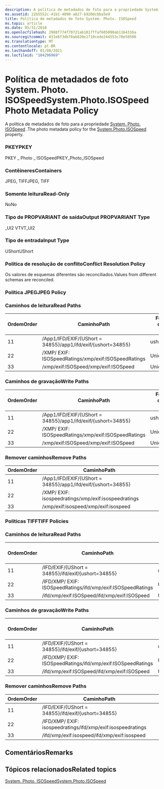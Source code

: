 ```yaml
---
description: A política de metadados de foto para a propriedade System. Photo. ISOSpeed.
ms.assetid: 22b5552c-41b1-4090-a827-b920dcbba5e9
title: Política de metadados de foto System. Photo. ISOSpeed
ms.topic: article
ms.date: 05/31/2018
ms.openlocfilehash: 2988f774f70721ab1817ffaf605098ab1164316a
ms.sourcegitcommit: 831e8f3db78ab820e1710cede244553c70e50500
ms.translationtype: MT
ms.contentlocale: pt-BR
ms.lasthandoff: 01/08/2021
ms.locfileid: "104296969"
---
```

# <a name="systemphotoisospeed-photo-metadata-policy"></a><span data-ttu-id="b3bf5-103">Política de metadados de foto System. Photo. ISOSpeed</span><span class="sxs-lookup"><span data-stu-id="b3bf5-103">System.Photo.ISOSpeed Photo Metadata Policy</span></span>

<span data-ttu-id="b3bf5-104">A política de metadados de foto para a propriedade [System. Photo. ISOSpeed](../properties/props-system-photo-focallengthinfilm.md) .</span><span class="sxs-lookup"><span data-stu-id="b3bf5-104">The photo metadata policy for the [System.Photo.ISOSpeed](../properties/props-system-photo-focallengthinfilm.md) property.</span></span>

### <a name="pkey"></a><span data-ttu-id="b3bf5-105">PKEY</span><span class="sxs-lookup"><span data-stu-id="b3bf5-105">PKEY</span></span>

<span data-ttu-id="b3bf5-106">PKEY \_ Photo \_ ISOSpeed</span><span class="sxs-lookup"><span data-stu-id="b3bf5-106">PKEY\_Photo\_ISOSpeed</span></span>

### <a name="containers"></a><span data-ttu-id="b3bf5-107">Contêineres</span><span class="sxs-lookup"><span data-stu-id="b3bf5-107">Containers</span></span>

<span data-ttu-id="b3bf5-108">JPEG, TIFF</span><span class="sxs-lookup"><span data-stu-id="b3bf5-108">JPEG, TIFF</span></span>

### <a name="read-only"></a><span data-ttu-id="b3bf5-109">Somente leitura</span><span class="sxs-lookup"><span data-stu-id="b3bf5-109">Read-Only</span></span>

<span data-ttu-id="b3bf5-110">No</span><span class="sxs-lookup"><span data-stu-id="b3bf5-110">No</span></span>

### <a name="output-propvariant-type"></a><span data-ttu-id="b3bf5-111">Tipo de PROPVARIANT de saída</span><span class="sxs-lookup"><span data-stu-id="b3bf5-111">Output PROPVARIANT Type</span></span>

<span data-ttu-id="b3bf5-112">\_UI2 VT</span><span class="sxs-lookup"><span data-stu-id="b3bf5-112">VT\_UI2</span></span>

### <a name="input-type"></a><span data-ttu-id="b3bf5-113">Tipo de entrada</span><span class="sxs-lookup"><span data-stu-id="b3bf5-113">Input Type</span></span>

<span data-ttu-id="b3bf5-114">UShort</span><span class="sxs-lookup"><span data-stu-id="b3bf5-114">UShort</span></span>

### <a name="conflict-resolution-policy"></a><span data-ttu-id="b3bf5-115">Política de resolução de conflito</span><span class="sxs-lookup"><span data-stu-id="b3bf5-115">Conflict Resolution Policy</span></span>

<span data-ttu-id="b3bf5-116">Os valores de esquemas diferentes são reconciliados.</span><span class="sxs-lookup"><span data-stu-id="b3bf5-116">Values from different schemas are reconciled.</span></span>

### <a name="jpeg-policy"></a><span data-ttu-id="b3bf5-117">Política JPEG</span><span class="sxs-lookup"><span data-stu-id="b3bf5-117">JPEG Policy</span></span>

### <a name="read-paths"></a><span data-ttu-id="b3bf5-118">Caminhos de leitura</span><span class="sxs-lookup"><span data-stu-id="b3bf5-118">Read Paths</span></span>



| <span data-ttu-id="b3bf5-119">Ordem</span><span class="sxs-lookup"><span data-stu-id="b3bf5-119">Order</span></span> | <span data-ttu-id="b3bf5-120">Caminho</span><span class="sxs-lookup"><span data-stu-id="b3bf5-120">Path</span></span>                                    | <span data-ttu-id="b3bf5-121">Formato de disco</span><span class="sxs-lookup"><span data-stu-id="b3bf5-121">Disk Format</span></span> |
|-------|-----------------------------------------|-------------|
| <span data-ttu-id="b3bf5-122">1</span><span class="sxs-lookup"><span data-stu-id="b3bf5-122">1</span></span>     | <span data-ttu-id="b3bf5-123">/App1/IFD/EXIF/{UShort = 34855}</span><span class="sxs-lookup"><span data-stu-id="b3bf5-123">/app1/ifd/exif/{ushort=34855}</span></span>           | <span data-ttu-id="b3bf5-124">ushort</span><span class="sxs-lookup"><span data-stu-id="b3bf5-124">ushort</span></span>      |
| <span data-ttu-id="b3bf5-125">2</span><span class="sxs-lookup"><span data-stu-id="b3bf5-125">2</span></span>     | <span data-ttu-id="b3bf5-126">/XMP/ <xmpseq> EXIF: ISOSpeedRatings</span><span class="sxs-lookup"><span data-stu-id="b3bf5-126">/xmp/<xmpseq>exif:ISOSpeedRatings</span></span> | <span data-ttu-id="b3bf5-127">Unicode</span><span class="sxs-lookup"><span data-stu-id="b3bf5-127">unicode</span></span>     |
| <span data-ttu-id="b3bf5-128">3</span><span class="sxs-lookup"><span data-stu-id="b3bf5-128">3</span></span>     | <span data-ttu-id="b3bf5-129">/xmp/exif:ISOSpeed</span><span class="sxs-lookup"><span data-stu-id="b3bf5-129">/xmp/exif:ISOSpeed</span></span>                      | <span data-ttu-id="b3bf5-130">Unicode</span><span class="sxs-lookup"><span data-stu-id="b3bf5-130">unicode</span></span>     |



 

### <a name="write-paths"></a><span data-ttu-id="b3bf5-131">Caminhos de gravação</span><span class="sxs-lookup"><span data-stu-id="b3bf5-131">Write Paths</span></span>



| <span data-ttu-id="b3bf5-132">Ordem</span><span class="sxs-lookup"><span data-stu-id="b3bf5-132">Order</span></span> | <span data-ttu-id="b3bf5-133">Caminho</span><span class="sxs-lookup"><span data-stu-id="b3bf5-133">Path</span></span>                                    | <span data-ttu-id="b3bf5-134">Formato de disco</span><span class="sxs-lookup"><span data-stu-id="b3bf5-134">Disk Format</span></span> |
|-------|-----------------------------------------|-------------|
| <span data-ttu-id="b3bf5-135">1</span><span class="sxs-lookup"><span data-stu-id="b3bf5-135">1</span></span>     | <span data-ttu-id="b3bf5-136">/App1/IFD/EXIF/{UShort = 34855}</span><span class="sxs-lookup"><span data-stu-id="b3bf5-136">/app1/ifd/exif/{ushort=34855}</span></span>           | <span data-ttu-id="b3bf5-137">ushort</span><span class="sxs-lookup"><span data-stu-id="b3bf5-137">ushort</span></span>      |
| <span data-ttu-id="b3bf5-138">2</span><span class="sxs-lookup"><span data-stu-id="b3bf5-138">2</span></span>     | <span data-ttu-id="b3bf5-139">/XMP/ <xmpseq> EXIF: ISOSpeedRatings</span><span class="sxs-lookup"><span data-stu-id="b3bf5-139">/xmp/<xmpseq>exif:ISOSpeedRatings</span></span> | <span data-ttu-id="b3bf5-140">Unicode</span><span class="sxs-lookup"><span data-stu-id="b3bf5-140">unicode</span></span>     |
| <span data-ttu-id="b3bf5-141">3</span><span class="sxs-lookup"><span data-stu-id="b3bf5-141">3</span></span>     | <span data-ttu-id="b3bf5-142">/xmp/exif:ISOSpeed</span><span class="sxs-lookup"><span data-stu-id="b3bf5-142">/xmp/exif:ISOSpeed</span></span>                      | <span data-ttu-id="b3bf5-143">Unicode</span><span class="sxs-lookup"><span data-stu-id="b3bf5-143">unicode</span></span>     |



 

### <a name="remove-paths"></a><span data-ttu-id="b3bf5-144">Remover caminhos</span><span class="sxs-lookup"><span data-stu-id="b3bf5-144">Remove Paths</span></span>



| <span data-ttu-id="b3bf5-145">Ordem</span><span class="sxs-lookup"><span data-stu-id="b3bf5-145">Order</span></span> | <span data-ttu-id="b3bf5-146">Caminho</span><span class="sxs-lookup"><span data-stu-id="b3bf5-146">Path</span></span>                                    |
|-------|-----------------------------------------|
| <span data-ttu-id="b3bf5-147">1</span><span class="sxs-lookup"><span data-stu-id="b3bf5-147">1</span></span>     | <span data-ttu-id="b3bf5-148">/App1/IFD/EXIF/{UShort = 34855}</span><span class="sxs-lookup"><span data-stu-id="b3bf5-148">/app1/ifd/exif/{ushort=34855}</span></span>           |
| <span data-ttu-id="b3bf5-149">2</span><span class="sxs-lookup"><span data-stu-id="b3bf5-149">2</span></span>     | <span data-ttu-id="b3bf5-150">/XMP/ <xmpseq> EXIF: isospeedratings</span><span class="sxs-lookup"><span data-stu-id="b3bf5-150">/xmp/<xmpseq>exif:isospeedratings</span></span> |
| <span data-ttu-id="b3bf5-151">3</span><span class="sxs-lookup"><span data-stu-id="b3bf5-151">3</span></span>     | <span data-ttu-id="b3bf5-152">/xmp/exif:isospeed</span><span class="sxs-lookup"><span data-stu-id="b3bf5-152">/xmp/exif:isospeed</span></span>                      |



 

### <a name="tiff-policies"></a><span data-ttu-id="b3bf5-153">Políticas TIFF</span><span class="sxs-lookup"><span data-stu-id="b3bf5-153">TIFF Policies</span></span>

### <a name="read-paths"></a><span data-ttu-id="b3bf5-154">Caminhos de leitura</span><span class="sxs-lookup"><span data-stu-id="b3bf5-154">Read Paths</span></span>



| <span data-ttu-id="b3bf5-155">Ordem</span><span class="sxs-lookup"><span data-stu-id="b3bf5-155">Order</span></span> | <span data-ttu-id="b3bf5-156">Caminho</span><span class="sxs-lookup"><span data-stu-id="b3bf5-156">Path</span></span>                                        | <span data-ttu-id="b3bf5-157">Formato de disco</span><span class="sxs-lookup"><span data-stu-id="b3bf5-157">Disk Format</span></span> |
|-------|---------------------------------------------|-------------|
| <span data-ttu-id="b3bf5-158">1</span><span class="sxs-lookup"><span data-stu-id="b3bf5-158">1</span></span>     | <span data-ttu-id="b3bf5-159">/IFD/EXIF/{UShort = 34855}</span><span class="sxs-lookup"><span data-stu-id="b3bf5-159">/ifd/exif/{ushort=34855}</span></span>                    | <span data-ttu-id="b3bf5-160">ushort</span><span class="sxs-lookup"><span data-stu-id="b3bf5-160">ushort</span></span>      |
| <span data-ttu-id="b3bf5-161">2</span><span class="sxs-lookup"><span data-stu-id="b3bf5-161">2</span></span>     | <span data-ttu-id="b3bf5-162">/IFD/XMP/ <xmpseq> EXIF: ISOSpeedRatings</span><span class="sxs-lookup"><span data-stu-id="b3bf5-162">/ifd/xmp/<xmpseq>exif:ISOSpeedRatings</span></span> | <span data-ttu-id="b3bf5-163">Unicode</span><span class="sxs-lookup"><span data-stu-id="b3bf5-163">unicode</span></span>     |
| <span data-ttu-id="b3bf5-164">3</span><span class="sxs-lookup"><span data-stu-id="b3bf5-164">3</span></span>     | <span data-ttu-id="b3bf5-165">/ifd/xmp/exif:ISOSpeed</span><span class="sxs-lookup"><span data-stu-id="b3bf5-165">/ifd/xmp/exif:ISOSpeed</span></span>                      | <span data-ttu-id="b3bf5-166">Unicode</span><span class="sxs-lookup"><span data-stu-id="b3bf5-166">unicode</span></span>     |



 

### <a name="write-paths"></a><span data-ttu-id="b3bf5-167">Caminhos de gravação</span><span class="sxs-lookup"><span data-stu-id="b3bf5-167">Write Paths</span></span>



| <span data-ttu-id="b3bf5-168">Ordem</span><span class="sxs-lookup"><span data-stu-id="b3bf5-168">Order</span></span> | <span data-ttu-id="b3bf5-169">Caminho</span><span class="sxs-lookup"><span data-stu-id="b3bf5-169">Path</span></span>                                        | <span data-ttu-id="b3bf5-170">Formato de disco</span><span class="sxs-lookup"><span data-stu-id="b3bf5-170">Disk Format</span></span> |
|-------|---------------------------------------------|-------------|
| <span data-ttu-id="b3bf5-171">1</span><span class="sxs-lookup"><span data-stu-id="b3bf5-171">1</span></span>     | <span data-ttu-id="b3bf5-172">/IFD/EXIF/{UShort = 34855}</span><span class="sxs-lookup"><span data-stu-id="b3bf5-172">/ifd/exif/{ushort=34855}</span></span>                    | <span data-ttu-id="b3bf5-173">ushort</span><span class="sxs-lookup"><span data-stu-id="b3bf5-173">ushort</span></span>      |
| <span data-ttu-id="b3bf5-174">2</span><span class="sxs-lookup"><span data-stu-id="b3bf5-174">2</span></span>     | <span data-ttu-id="b3bf5-175">/IFD/XMP/ <xmpseq> EXIF: ISOSpeedRatings</span><span class="sxs-lookup"><span data-stu-id="b3bf5-175">/ifd/xmp/<xmpseq>exif:ISOSpeedRatings</span></span> | <span data-ttu-id="b3bf5-176">Unicode</span><span class="sxs-lookup"><span data-stu-id="b3bf5-176">unicode</span></span>     |
| <span data-ttu-id="b3bf5-177">3</span><span class="sxs-lookup"><span data-stu-id="b3bf5-177">3</span></span>     | <span data-ttu-id="b3bf5-178">/ifd/xmp/exif:ISOSpeed</span><span class="sxs-lookup"><span data-stu-id="b3bf5-178">/ifd/xmp/exif:ISOSpeed</span></span>                      | <span data-ttu-id="b3bf5-179">Unicode</span><span class="sxs-lookup"><span data-stu-id="b3bf5-179">unicode</span></span>     |



 

### <a name="remove-paths"></a><span data-ttu-id="b3bf5-180">Remover caminhos</span><span class="sxs-lookup"><span data-stu-id="b3bf5-180">Remove Paths</span></span>



| <span data-ttu-id="b3bf5-181">Ordem</span><span class="sxs-lookup"><span data-stu-id="b3bf5-181">Order</span></span> | <span data-ttu-id="b3bf5-182">Caminho</span><span class="sxs-lookup"><span data-stu-id="b3bf5-182">Path</span></span>                                        |
|-------|---------------------------------------------|
| <span data-ttu-id="b3bf5-183">1</span><span class="sxs-lookup"><span data-stu-id="b3bf5-183">1</span></span>     | <span data-ttu-id="b3bf5-184">/IFD/EXIF/{UShort = 34855}</span><span class="sxs-lookup"><span data-stu-id="b3bf5-184">/ifd/exif/{ushort=34855}</span></span>                    |
| <span data-ttu-id="b3bf5-185">2</span><span class="sxs-lookup"><span data-stu-id="b3bf5-185">2</span></span>     | <span data-ttu-id="b3bf5-186">/IFD/XMP/ <xmpseq> EXIF: isospeedratings</span><span class="sxs-lookup"><span data-stu-id="b3bf5-186">/ifd/xmp/<xmpseq>exif:isospeedratings</span></span> |
| <span data-ttu-id="b3bf5-187">3</span><span class="sxs-lookup"><span data-stu-id="b3bf5-187">3</span></span>     | <span data-ttu-id="b3bf5-188">/ifd/xmp/exif:isospeed</span><span class="sxs-lookup"><span data-stu-id="b3bf5-188">/ifd/xmp/exif:isospeed</span></span>                      |



 

## <a name="remarks"></a><span data-ttu-id="b3bf5-189">Comentários</span><span class="sxs-lookup"><span data-stu-id="b3bf5-189">Remarks</span></span>

## <a name="related-topics"></a><span data-ttu-id="b3bf5-190">Tópicos relacionados</span><span class="sxs-lookup"><span data-stu-id="b3bf5-190">Related topics</span></span>

<dl> <dt>

[<span data-ttu-id="b3bf5-191">System. Photo. ISOSpeed</span><span class="sxs-lookup"><span data-stu-id="b3bf5-191">System.Photo.ISOSpeed</span></span>](../properties/props-system-photo-focallengthinfilm.md)
</dt> </dl>

 

 
